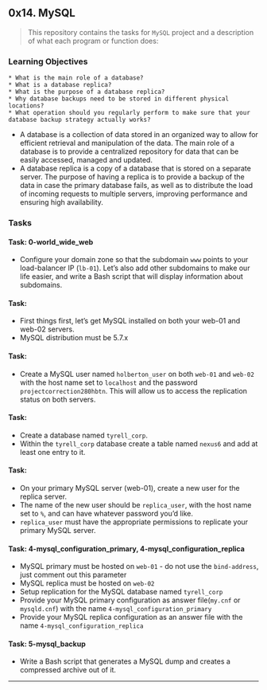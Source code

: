 ## 0x14. MySQL

> This repository contains the tasks for `MySQL` project and a description of what each program or function does:

### Learning Objectives

    * What is the main role of a database?
    * What is a database replica?
    * What is the purpose of a database replica?
    * Why database backups need to be stored in different physical locations?
    * What operation should you regularly perform to make sure that your database backup strategy actually works?

* A database is a collection of data stored in an organized way to allow for efficient retrieval and manipulation of the data. The main role of a database is to provide a centralized repository for data that can be easily accessed, managed and updated.
* A database replica is a copy of a database that is stored on a separate server. The purpose of having a replica is to provide a backup of the data in case the primary database fails, as well as to distribute the load of incoming requests to multiple servers, improving performance and ensuring high availability.

### Tasks

#### Task: 0-world_wide_web
* Configure your domain zone so that the subdomain `www` points to your load-balancer IP (`lb-01`). Let’s also add other subdomains to make our life easier, and write a Bash script that will display information about subdomains.

#### Task: 
* First things first, let’s get MySQL installed on both your web-01 and web-02 servers.
* MySQL distribution must be 5.7.x

#### Task: 
* Create a MySQL user named `holberton_user` on both `web-01` and `web-02` with the host name set to `localhost` and the password `projectcorrection280hbtn`. This will allow us to access the replication status on both servers.

#### Task: 
* Create a database named `tyrell_corp`.
* Within the `tyrell_corp` database create a table named `nexus6` and add at least one entry to it.

#### Task: 
* On your primary MySQL server (web-01), create a new user for the replica server.
* The name of the new user should be `replica_user`, with the host name set to `%`, and can have whatever password you’d like.
* `replica_user` must have the appropriate permissions to replicate your primary MySQL server.

#### Task: 4-mysql_configuration_primary, 4-mysql_configuration_replica
* MySQL primary must be hosted on `web-01` - do not use the `bind-address`, just comment out this parameter
* MySQL replica must be hosted on `web-02`
* Setup replication for the MySQL database named `tyrell_corp`
* Provide your MySQL primary configuration as answer file(`my.cnf` or `mysqld.cnf`) with the name `4-mysql_configuration_primary`
* Provide your MySQL replica configuration as an answer file with the name `4-mysql_configuration_replica`

#### Task: 5-mysql_backup
* Write a Bash script that generates a MySQL dump and creates a compressed archive out of it.

___


